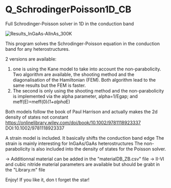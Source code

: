 # Q_SchrodingerPoisson1D_CB
Full Schrodinger-Poisson solver in 1D in the conduction band

![Results_InGaAs-AlInAs_300K](https://user-images.githubusercontent.com/35040499/147890985-b855b9c5-e2d3-4f99-a411-0dfa9527cf16.PNG)

This program solves the Schrodinger-Poisson equation in the conduction band for any heterostructures.

2 versions are available:
1) one is using the Kane model to take into account the non-parabolicity. Two algorithm are available, the shooting method and the diagonalisation of the Hamiltonian (FEM). Both algorithm lead to the same results but the FEM is faster. 
2) The second is only using the shooting method and the non-parabolicity is implemented via the alpha parameter, alpha=1/Egap; and meff(E)=meff(0)*(1+alpha*E)

Both models follow the book of Paul Harrison and actually makes the 2d density of states not constant
https://onlinelibrary.wiley.com/doi/book/10.1002/9781118923337
DOI:10.1002/9781118923337

A strain model is included. It basically shifts the conduction band edge
The strain is mainly interesting for InGaAs/GaAs heterostructures
The non-parabolicity is also included into the density of states for the Poisson solver.

-> Additionnal material can be added in the "materialDB_ZB.csv" file
-> II-VI and cubic nitride material parameters are available but should
be grabt in the "Library.m" file

Enjoy! If you like it, don t forget the star!
